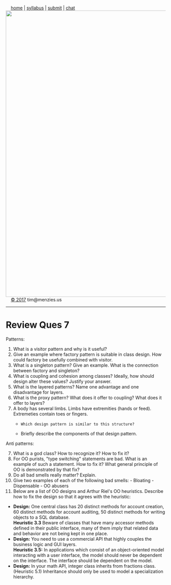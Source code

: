 &nbsp;&nbsp;&nbsp;&nbsp;[home](http://tiny.cc/se17) | 
[syllabus](https://github.com/txt/se17/blob/master/doc/syllabus.md) | 
[submit](http://tiny.cc/se17give) |
[chat](https://se17.slack.com/)  
[<img width=900 src="https://raw.githubusercontent.com/txt/se17/master/img/se17.png">](http://tiny.cc/se17)   <br>
&nbsp;&nbsp;&nbsp;&nbsp;[&copy; 2017](https://github.com/txt/se17/blob/master/LICENSE.md) tim&commat;menzies.us<br>

________________
# Review Ques 7

Patterns:

1.    What is a visitor pattern and why is it useful? 
2.    Give an example where factory pattern is suitable in class design. How could factory be usefully combined with visitor.
3.    What is a singleton pattern? Give an example. What is the connection between factory and singleton?
4.    What is coupling and cohesion among classes? Ideally, how should design alter these values? Justify your answer.
6.    What is the layered patterns? Name one advantage and one disadvantage for layers. 
5.    What is the proxy pattern? What  does it offer to  coupling? What does it offer to layers?
6.    A body has several limbs. Limbs have extremities (hands or feed).  Extremeties contain toes or fingers. 
      -     Which design pattern is similar to this structure?
      -    Briefly describe the components of that design pattern.
     

Anti patterns:

7.    What is a god class? How to recognize it? How to fix it?
8.    For OO purists, "type switching" statements are bad. What is an example of such a statement. How to fix it? What general principle of OO is demonstrated by that fix?
9.    Do all bad smells really matter? Explain.
10.    Give two examples of each of the following bad smells:
	-    Bloating
	-    Dispensable
	-    OO abusers
11.   Below are a list of OO designs and Arthur Riel's OO  heuristics. Describe how to fix the design so that it agrees with the heuristic:

-    **Design:** One central class has 20 distinct methods for account creation, 60 distinct methods for account auditing, 50 distinct methods for writing objects to a SQL database.   
     **Heuristic 3.3** Beware of classes that have many accessor methods defined in their public interface, many of them imply that related data and behavior are not being kept in one place.
-    **Design:** You need to use a commercial API that highly couples the business logic and GUI layers.  
     **Heuristic 3.5:** In applications which consist of an object-oriented model interacting with a user interface, the model should never be dependent on the interface. The interface should be dependent on the model.
-    **Design:** In your math API, integer class inherits from fractions class.  
     (Heuristic 5.1) Inheritance should only be used to model a specialization hierarchy.
